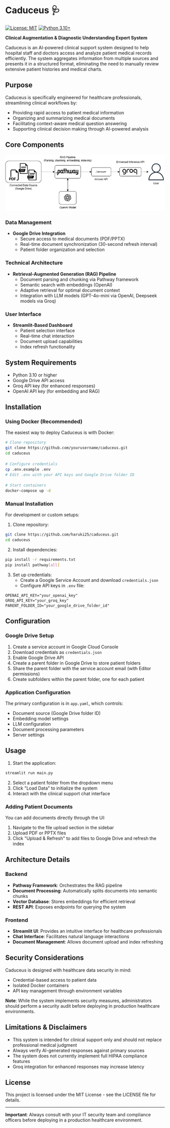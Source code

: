 # Caduceus 🩺

[![License: MIT](https://img.shields.io/badge/License-MIT-yellow.svg)](https://opensource.org/licenses/MIT)
[![Python 3.10+](https://img.shields.io/badge/Python-3.10%2B-blue.svg)](https://www.python.org/downloads/)

**Clinical Augmentation & Diagnostic Understanding Expert System**

Caduceus is an AI-powered clinical support system designed to help hospital staff and doctors access and analyze patient medical records efficiently. The system aggregates information from multiple sources and presents it in a structured format, eliminating the need to manually review extensive patient histories and medical charts.

## Purpose

Caduceus is specifically engineered for healthcare professionals, streamlining clinical workflows by:

- Providing rapid access to patient medical information
- Organizing and summarizing medical documents
- Facilitating context-aware medical question answering
- Supporting clinical decision making through AI-powered analysis

## Core Components

![image](assets/flow.png)

### Data Management

- **Google Drive Integration**
  - Secure access to medical documents (PDF/PPTX)
  - Real-time document synchronization (30-second refresh interval)
  - Patient folder organization and selection

### Technical Architecture

- **Retrieval-Augmented Generation (RAG) Pipeline**
  - Document parsing and chunking via Pathway framework
  - Semantic search with embeddings (OpenAI)
  - Adaptive retrieval for optimal document context
  - Integration with LLM models (GPT-4o-mini via OpenAI, Deepseek models via Groq)

### User Interface

- **Streamlit-Based Dashboard**
  - Patient selection interface
  - Real-time chat interaction
  - Document upload capabilities
  - Index refresh functionality

## System Requirements

- Python 3.10 or higher
- Google Drive API access
- Groq API key (for enhanced responses)
- OpenAI API key (for embedding and RAG)

## Installation

### Using Docker (Recommended)

The easiest way to deploy Caduceus is with Docker:

```bash
# Clone repository
git clone https://github.com/yourusername/caduceus.git
cd caduceus

# Configure credentials
cp .env.example .env
# Edit .env with your API keys and Google Drive folder ID

# Start containers
docker-compose up -d
```

### Manual Installation

For development or custom setups:

1. Clone repository:
```bash
git clone https://github.com/haruki25/caduceus.git
cd caduceus
```

2. Install dependencies:
```bash
pip install -r requirements.txt
pip install pathway[all]
```

3. Set up credentials:
   - Create a Google Service Account and download `credentials.json`
   - Configure API keys in `.env` file:
```
OPENAI_API_KEY="your_openai_key"
GROQ_API_KEY="your_groq_key"
PARENT_FOLDER_ID="your_google_drive_folder_id"
```

## Configuration

### Google Drive Setup

1. Create a service account in Google Cloud Console
2. Download credentials as `credentials.json`
3. Enable Google Drive API
4. Create a parent folder in Google Drive to store patient folders
5. Share the parent folder with the service account email (with Editor permissions)
6. Create subfolders within the parent folder, one for each patient

### Application Configuration

The primary configuration is in `app.yaml`, which controls:
- Document source (Google Drive folder ID)
- Embedding model settings
- LLM configuration
- Document processing parameters
- Server settings

## Usage

1. Start the application:
```bash
streamlit run main.py
```

2. Select a patient folder from the dropdown menu
3. Click "Load Data" to initialize the system
4. Interact with the clinical support chat interface

### Adding Patient Documents

You can add documents directly through the UI:
1. Navigate to the file upload section in the sidebar
2. Upload PDF or PPTX files
3. Click "Upload & Refresh" to add files to Google Drive and refresh the index

## Architecture Details

### Backend

- **Pathway Framework**: Orchestrates the RAG pipeline
- **Document Processing**: Automatically splits documents into semantic chunks
- **Vector Database**: Stores embeddings for efficient retrieval
- **REST API**: Exposes endpoints for querying the system

### Frontend

- **Streamlit UI**: Provides an intuitive interface for healthcare professionals
- **Chat Interface**: Facilitates natural language interactions
- **Document Management**: Allows document upload and index refreshing

## Security Considerations

Caduceus is designed with healthcare data security in mind:

- Credential-based access to patient data
- Isolated Docker containers
- API key management through environment variables

**Note**: While the system implements security measures, administrators should perform a security audit before deploying in production healthcare environments.

## Limitations & Disclaimers

- This system is intended for clinical support only and should not replace professional medical judgment
- Always verify AI-generated responses against primary sources
- The system does not currently implement full HIPAA compliance features
- Groq integration for enhanced responses may increase latency

## License

This project is licensed under the MIT License - see the LICENSE file for details.

---

**Important**: Always consult with your IT security team and compliance officers before deploying in a production healthcare environment.
